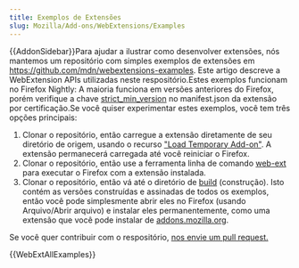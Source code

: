 ```yaml
---
title: Exemplos de Extensões
slug: Mozilla/Add-ons/WebExtensions/Examples
---
```

{{AddonSidebar}}Para ajudar a ilustrar como desenvolver extensões, nós mantemos um repositório com simples exemplos de extensões em <https://github.com/mdn/webextensions-examples>. Este artigo descreve a WebExtension APIs utilizadas neste respositório.Estes exemplos funcionam no Firefox Nightly: A maioria funciona em versões anteriores do Firefox, porém verifique a chave [strict_min_version](/pt-BR/Add-ons/WebExtensions/manifest.json/applications) no manifest.json da extensão por certificação.Se você quiser experimentar estes exemplos, você tem três opções principais:

1. Clonar o repositório, então carregue a extensão diretamente de seu diretório de origem, usando o recurso ["Load Temporary Add-on"](/pt-BR/Add-ons/WebExtensions/Temporary_Installation_in_Firefox). A extensão permanecerá carregada até você reiniciar o Firefox.
2. Clonar o repositório, então use a ferramenta linha de comando [web-ext](/pt-BR/Add-ons/WebExtensions/Getting_started_with_web-ext) para executar o Firefox com a extensão instalada.
3. Clonar o repositório, então vá até o diretório de [build](https://github.com/mdn/webextensions-examples/tree/master/build) (construção). Isto contém as versões construídas e assinadas de todos os exemplos, então você pode simplesmente abrir eles no Firefox (usando Arquivo/Abrir arquivo) e instalar eles permanentemente, como uma extensão que você pode instalar de [addons.mozilla.org](https://addons.mozilla.org/pt-BR/firefox/).

Se você quer contribuir com o respositório, [nos envie um pull request.](https://github.com/mdn/webextensions-examples/blob/master/CONTRIBUTING.md)

{{WebExtAllExamples}}
